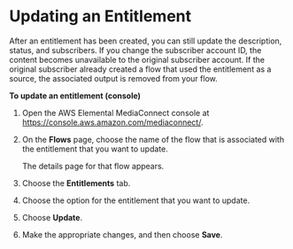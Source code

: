 # Updating an Entitlement<a name="entitlements-update"></a>

After an entitlement has been created, you can still update the description, status, and subscribers\. If you change the subscriber account ID, the content becomes unavailable to the original subscriber account\. If the original subscriber already created a flow that used the entitlement as a source, the associated output is removed from your flow\.

**To update an entitlement \(console\)**

1. Open the AWS Elemental MediaConnect console at [https://console\.aws\.amazon\.com/mediaconnect/](https://console.aws.amazon.com/mediaconnect/)\.

1. On the **Flows** page, choose the name of the flow that is associated with the entitlement that you want to update\.

   The details page for that flow appears\.

1. Choose the **Entitlements** tab\.

1. Choose the option for the entitlement that you want to update\.

1. Choose **Update**\.

1. Make the appropriate changes, and then choose **Save**\.